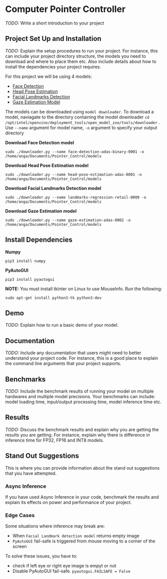 # Computer Pointer Controller

*TODO:* Write a short introduction to your project

## Project Set Up and Installation
*TODO:* Explain the setup procedures to run your project. For instance, this can include your project directory structure, the models you need to download and where to place them etc. Also include details about how to install the dependencies your project requires.

For this project we will be using 4 models: 

* [Face Detection](https://docs.openvinotoolkit.org/latest/_models_intel_face_detection_adas_binary_0001_description_face_detection_adas_binary_0001.html)
* [Head Pose Estimation](https://docs.openvinotoolkit.org/latest/_models_intel_head_pose_estimation_adas_0001_description_head_pose_estimation_adas_0001.html)
* [Facial Landmarks Detection](https://docs.openvinotoolkit.org/latest/_models_intel_landmarks_regression_retail_0009_description_landmarks_regression_retail_0009.html)
* [Gaze Estimation Model](https://docs.openvinotoolkit.org/latest/_models_intel_gaze_estimation_adas_0002_description_gaze_estimation_adas_0002.html)

The models can be downloaded using `model downloader`. To download a model, naviagate to the directory containing the model downloader 
`cd /opt/intel/openvino/deployment_tools/open_model_zoo/tools/downloader` . 
Use `--name` argument for model name, `-o` argument to specify your output directory

**Download Face Detection model**

    sudo ./downloader.py --name face-detection-adas-binary-0001 -o /home/anga/Documents/Pointer_Control/models

**Download Head Pose Estimation model**

    sudo ./downloader.py --name head-pose-estimation-adas-0001 -o /home/anga/Documents/Pointer_Control/models

**Download Facial Landmarks Detection model**

    sudo ./downloader.py --name landmarks-regression-retail-0009 -o /home/anga/Documents/Pointer_Control/models
    
**Download Gaze Estimation model**

    sudo ./downloader.py --name gaze-estimation-adas-0002 -o /home/anga/Documents/Pointer_Control/models

## Install Dependencies
**Numpy**

    pip3 install numpy

**PyAutoGUI**

    pip3 install pyautogui

**NOTE:** You must install tkinter on Linux to use MouseInfo. Run the following:

    sudo apt-get install python3-tk python3-dev



## Demo
*TODO:* Explain how to run a basic demo of your model.

## Documentation
*TODO:* Include any documentation that users might need to better understand your project code. For instance, this is a good place to explain the command line arguments that your project supports.

## Benchmarks
*TODO:* Include the benchmark results of running your model on multiple hardwares and multiple model precisions. Your benchmarks can include: model loading time, input/output processing time, model inference time etc.

## Results
*TODO:* Discuss the benchmark results and explain why you are getting the results you are getting. For instance, explain why there is difference in inference time for FP32, FP16 and INT8 models.

## Stand Out Suggestions
This is where you can provide information about the stand out suggestions that you have attempted.

### Async Inference
If you have used Async Inference in your code, benchmark the results and explain its effects on power and performance of your project.

### Edge Cases
Some situations where inference may break are:
* When `Facial Landmark detection model` returns empty image 
* `PyAutoGUI` fail-safe is triggered from mouse moving to a corner of the screen

To solve these issues, you have to: 
* check if left eye or right eye image is empyt or not
* Disable PyAutoGUI fail-safe. `pyautogui.FAILSAFE = False`
